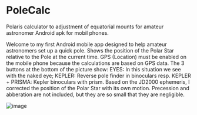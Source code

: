 # PoleCalc
Polaris calculator to adjustment of equatorial mounts for amateur astronomer
Android apk for mobil phones.

Welcome to my first Android mobile app designed to help amateur astronomers set up a quick pole.
Shows the position of the Polar Star relative to the Pole at the current time.
GPS (Location) must be enabled on the mobile phone because the calculations are based on GPS data.
The 3 buttons at the bottom of the picture show:
EYES: In this situation we see with the naked eye;
KEPLER: Reverse pole finder in binoculars resp.
KEPLER + PRISMA: Kepler binoculars with prism.
Based on the JD2000 ephemeris, I corrected the position of the Polar Star with its own motion. Precession and abberation are not included, but they are so small that they are negligible.

![image](https://user-images.githubusercontent.com/17915931/113701565-9d3c2900-96d8-11eb-97a3-cede3a8f0514.png)
